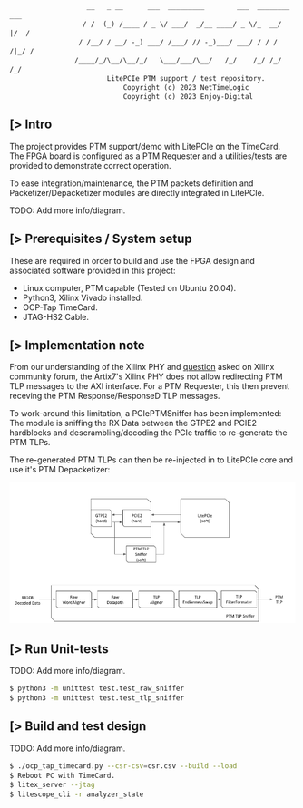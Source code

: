 ```
                   __   _ __      ___  _________        ___  ________  ___
                  / /  (_) /____ / _ \/ ___/  _/__ ____/ _ \/_  __/  |/  /
                 / /__/ / __/ -_) ___/ /___/ // -_)___/ ___/ / / / /|_/ /
                /____/_/\__/\__/_/   \___/___/\__/   /_/    /_/ /_/  /_/
                        LitePCIe PTM support / test repository.
                            Copyright (c) 2023 NetTimeLogic
                            Copyright (c) 2023 Enjoy-Digital
```

[> Intro
--------

The project provides PTM support/demo with LitePCIe on the TimeCard. The FPGA board is configured as a PTM Requester and a utilities/tests are provided to demonstrate correct operation.

To ease integration/maintenance, the PTM packets definition and Packetizer/Depacketizer modules are directly integrated in LitePCIe.

TODO: Add more info/diagram.

[> Prerequisites / System setup
-------------------------------
These are required in order to build and use the FPGA design and associated software provided in this project:
- Linux computer, PTM capable (Tested on Ubuntu 20.04).
- Python3, Xilinx Vivado installed.
- OCP-Tap TimeCard.
- JTAG-HS2 Cable.

[> Implementation note
----------------------

From our understanding of the Xilinx PHY and [question](https://support.xilinx.com/s/question/0D54U00007HkzneSAB/receive-all-message-tlps-on-user-interface-7-series-fpga-integrated-block?language=en_US) asked on Xilinx community forum, the Artix7's Xilinx PHY does not allow redirecting PTM TLP messages to the AXI interface. For a PTM Requester, this then prevent receving the PTM Response/ResponseD TLP messages.

To work-around this limitation, a PCIePTMSniffer has been implemented: The module is sniffing the RX Data between the GTPE2 and PCIE2 hardblocks and descrambling/decoding the PCIe traffic to re-generate the PTM TLPs.

The re-generated PTM TLPs can then be re-injected in to LitePCIe core and use it's PTM Depacketizer:

![](doc/ptm_sniffer.png)

[> Run Unit-tests
-----------------
TODO: Add more info/diagram.
```sh
$ python3 -m unittest test.test_raw_sniffer
$ python3 -m unittest test.test_tlp_sniffer
```

[> Build and test design
------------------------
TODO: Add more info/diagram.
```sh
$ ./ocp_tap_timecard.py --csr-csv=csr.csv --build --load
$ Reboot PC with TimeCard.
$ litex_server --jtag
$ litescope_cli -r analyzer_state
```
